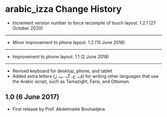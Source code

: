 arabic_izza Change History
==========================
* Increment version number to force recompile of touch layout.
1.2.1 (27 October 2020)

--------------------
* Minor improvement to phone layout.
1.2 (15 June 2018)
-------------------
* Improvement to phone layout.
1.1 (2 June 2018)
-------------------
* Revised keyboard for desktop, phone, and tablet
* Added extra letters (ڤ، چ، گ، پ، ژ) for writing other 
languages that use the Arabic script, such as Tamazight, Farsi, and Ottoman.

1.0 (6 June 2017)
-----------------

* First release by Prof. Abdelmalek Bouhadjera

